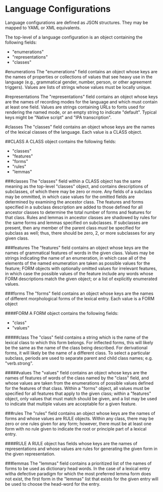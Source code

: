 Language Configurations
=============

Language configurations are defined as JSON structures. They may be mapped to YAML or XML equivalents.

The top-level of a language configuration is an object containing the following fields:
* "enumerations"
* "representations"
* "classes"

#enumerations
The "enumerations" field contains an object whose keys are the names of properties or collections of values that see heavy use in the language (e.g., grammatical gender, number, person, or other agreement triggers). Values are lists of strings whose values must be locally unique.

#representations
The "representations" field contains an object whose keys are the names of recording modes for the language and which must contain at least one field. Values are strings containing URLs to fonts used for rendering the named mode, or an empty string to indicate "default". Typical keys might be "Native script" and "IPA transcription".

#classes
The "classes" field contains an object whose keys are the names of the lexical classes of the language. Each value is a CLASS object.

##CLASS
A CLASS object contains the following fields:
* "classes"
* "features"
* "forms"
* "rules"
* "lemmas"
	
###classes
The "classes" field within a CLASS object has the same meaning as the top-level "classes" object, and contains descriptions of subclasses, of which there may be zero or more. Any fields of a subclass may be ommitted, in which case values for the omitted fields are determined by examining the ancestor class. The features and forms specified in a subclass description are added to those defined for all ancestor classes to determine the total number of forms and features for that class. Rules and lemmas in ancestor classes are shadowed by rules for the same forms and lemmas specified on subclasses. If subclasses are present, then any member of the parent class *must* be specified for subclass as well; thus, there should be zero, 2, or more subclasses for any given class.

###features
The "features" field contains an object whose keys are the names of grammatical features of words in the given class. Values may be strings indicating the name of an enumeration, in which case all of the elements of the named enumeration are taken as possible values for the feature; FORM objects with optionally omitted values for irrelevant features, in which case the possible values of the feature include any words whose FORM descriptions match the given object; or a list of explicitly enumerated values.

###forms
The "forms" field contains an object whose keys are the names of different morphological forms of the lexical entry. Each value is a FORM object

####FORM
A FORM object contains the following fields:
* "class"
* "values"

#####class
The "class" field contains a string which is the name of the lexical class to which this form belongs. For inflected forms, this will likely be the same as the name of the class being described. For derivational forms, it will likely be the name of a different class. To select a particular subclass, periods are used to separate parent and child class names; e.g. "verb.strong".

#####values
The "values" field contains an object whose keys are the names of features of words of the class named by the "class" field, and whose values are taken from the enumerations of possible values defined for the features of that class. Within a "forms" object, all values must be specified for all features that apply to the given class; within a "features" object, only values that must match should be given, and a list may be used to indicate that multiple values are acceptable for a given feature.

###rules
The "rules" field contains an object whose keys are the names of forms and whose values are RULE objects. Within any class, there may be zero or one rules given for any form; however, there must be at least one form with no rule given to indicate the root or principle part of a lexical entry.

####RULE
A RULE object has fields whose keys are the names of representations and whose values are rules for generating the given form in the given representation. 

###lemmas
The "lemmas" field contains a prioritized list of the names of forms to be used as dictionary head words. In the case of a lexical entry witha  defective paradigm for which the most preferred lemma form does not exist, the first form in the "lemmas" list that exists for the given entry will be used to choose the head-word for the entry.